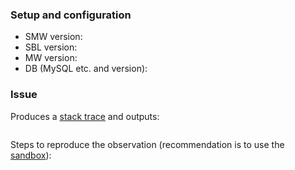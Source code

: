 ### Setup and configuration

- SMW version:
- SBL version:
- MW version:
- DB (MySQL etc. and version):

### Issue

Produces a [stack trace](https://www.semantic-mediawiki.org/wiki/Help:Identifying_bugs) and outputs:

```
```

Steps to reproduce the observation (recommendation is to use the [sandbox](https://sandbox.semantic-mediawiki.org)):
